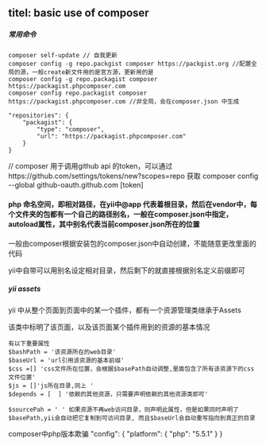 titel: basic use of composer
-----

##### 常用命令
```
composer self-update // 自我更新
composer config -g repo.packgist composer https://packgist.org //配置全局的源，一般create新文件用的是官方源，更新用的是 
composer config -g repo.packagist composer https://packagist.phpcomposer.com
composer config repo.packagist composer https://packagist.phpcomposer.com //非全局，会在composer.json 中生成

"repositories": {
    "packagist": {
        "type": "composer",
        "url": "https://packagist.phpcomposer.com"
    }
}

```

// composer 用于调用github api 的token，可以通过https://github.com/settings/tokens/new?scopes=repo 获取
composer config --global github-oauth.github.com [token]


#### php 命名空间，即相对路径，在yii中@app 代表着根目录，然后在vendor中，每个文件夹的包都有一个自己的路径别名，一般在composer.json中指定，autoload属性，其中别名代表当前composer.json所在的位置

一般由composer根据安装包的composer.json中自动创建，不能随意更改里面的代码

yii中自带可以用别名设定相对目录，然后剩下的就直接根据别名定义前缀即可


##### yii assets 

yii 中从整个页面到页面中的某一个插件，都有一个资源管理类继承于Assets

该类中标明了该页面，以及该页面某个插件用到的资源的基本情况

```
有以下重要属性
$bashPath = '该资源所在的web目录'
$baseUrl = 'url引用该资源的基本前缀'
$css =[] 'css文件所在位置，会根据$basePath自动调整,里面包含了所有该资源下的css文件位置'
$js = []'js所在目录,同上 '
$depends = [  ] '依赖的其他资源，只需要声明依赖的其他资源类即可'

$sourcePah = ' ' 如果资源不再web访问目录，则声明此属性，但是如果同时声明了$basePath,yii会自动把它复制到可访问目录, 而且$baseUrl会自动重写指向到真正的目录
```

composer中php版本欺骗
"config": {
    "platform": {
        "php": "5.5.1"
    }
}
